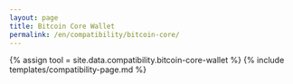 ```yaml
---
layout: page
title: Bitcoin Core Wallet
permalink: /en/compatibility/bitcoin-core/
---
```

{% assign tool = site.data.compatibility.bitcoin-core-wallet %}
{% include templates/compatibility-page.md %}
